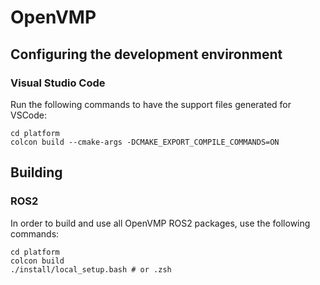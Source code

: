 # OpenVMP

## Configuring the development environment

### Visual Studio Code

Run the following commands to have the support files generated for VSCode:

```
cd platform
colcon build --cmake-args -DCMAKE_EXPORT_COMPILE_COMMANDS=ON
```

## Building

### ROS2

In order to build and use all OpenVMP ROS2 packages, use the following commands:

```
cd platform
colcon build
./install/local_setup.bash # or .zsh
```
